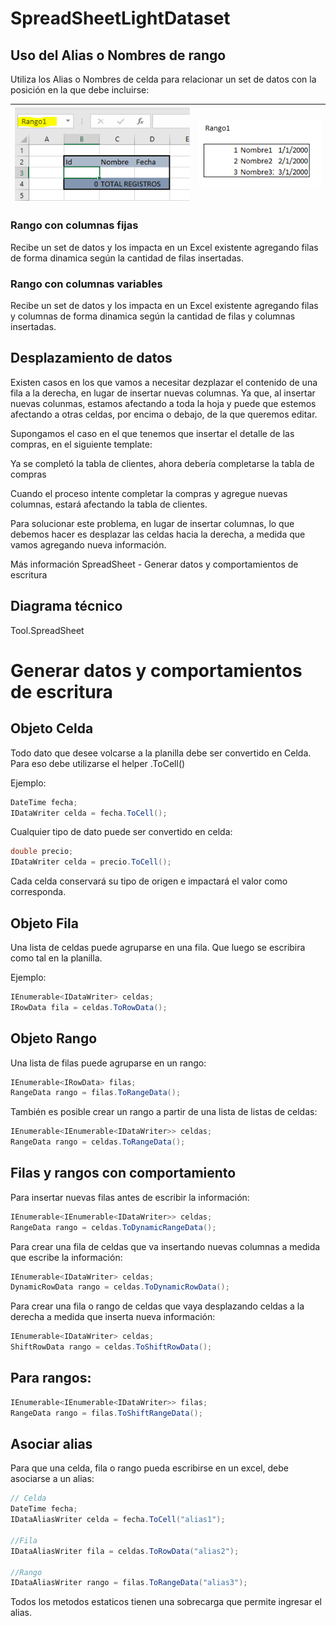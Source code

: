 # SpreadSheetLightDataset

## Uso del Alias o Nombres de rango 
Utiliza los Alias o Nombres de celda para relacionar un set de datos con la posición en la que debe incluirse:


|![](https://raw.githubusercontent.com/hlavrencic/SpreadSheetLightDataset/master/doc/img/89a79e37-af02-42ad-802b-e55ea5db8bb0.png)|![](https://raw.githubusercontent.com/hlavrencic/SpreadSheetLightDataset/master/doc/img/58b803fd-b996-4e42-b083-8f51e4dc9c74.png)|
|--|--|
 

 

### Rango con columnas fijas
Recibe un set de datos y los impacta en un Excel existente agregando filas de forma dinamica según la cantidad de filas insertadas.


### Rango con columnas variables
Recibe un set de datos y los impacta en un Excel existente agregando filas y columnas de forma dinamica según la cantidad de filas y columnas insertadas.


 

## Desplazamiento de datos
Existen casos en los que vamos a necesitar dezplazar el contenido de una fila a la derecha, en lugar de insertar nuevas columnas. Ya que, al insertar nuevas colunmas, estamos afectando a toda la hoja y puede que estemos afectando a otras celdas, por encima o debajo, de la que queremos editar.

 

Supongamos el caso en el que tenemos que insertar el detalle de las compras, en el siguiente template:


Ya se completó la tabla de clientes, ahora debería completarse la tabla de compras


Cuando el proceso intente completar la compras y agregue nuevas columnas, estará afectando la tabla de clientes.

 

 

Para solucionar este problema, en lugar de insertar columnas, lo que debemos hacer es desplazar las celdas hacia la derecha, a medida que vamos agregando nueva información.


 


 

 

Más información
SpreadSheet - Generar datos y comportamientos de escritura
 

## Diagrama técnico
Tool.SpreadSheet


# Generar datos y comportamientos de escritura

## Objeto Celda
Todo dato que desee volcarse a la planilla debe ser convertido en Celda. Para eso debe utilizarse el helper .ToCell()

Ejemplo:
```csharp
DateTime fecha;
IDataWriter celda = fecha.ToCell();
```

Cualquier tipo de dato puede ser convertido en celda:
```csharp
double precio;
IDataWriter celda = precio.ToCell();
```
Cada celda conservará su tipo de origen e impactará el valor como corresponda.

## Objeto Fila
Una lista de celdas puede agruparse en una fila. Que luego se escribira como tal en la planilla.

Ejemplo:
```csharp
IEnumerable<IDataWriter> celdas;
IRowData fila = celdas.ToRowData();
```
 
## Objeto Rango

Una lista de filas puede agruparse en un rango:
```csharp
IEnumerable<IRowData> filas;
RangeData rango = filas.ToRangeData();
```
 
También es posible crear un rango a partir de una lista de listas de celdas:
```csharp
IEnumerable<IEnumerable<IDataWriter>> celdas;
RangeData rango = celdas.ToRangeData();
```

## Filas y rangos con comportamiento
Para insertar nuevas filas antes de escribir la información:

```csharp
IEnumerable<IEnumerable<IDataWriter>> celdas;
RangeData rango = celdas.ToDynamicRangeData();
```

Para crear una fila de celdas que va insertando nuevas columnas a medida que escribe la información:
```csharp
IEnumerable<IDataWriter> celdas;
DynamicRowData rango = celdas.ToDynamicRowData();
```

Para crear una fila o rango de celdas que vaya desplazando celdas a la derecha a medida que inserta nueva información:
```csharp
IEnumerable<IDataWriter> celdas;
ShiftRowData rango = celdas.ToShiftRowData();
```

## Para rangos:

```csharp
IEnumerable<IEnumerable<IDataWriter>> filas;
RangeData rango = filas.ToShiftRangeData();
```

## Asociar alias
Para que una celda, fila o rango pueda escribirse en un excel, debe asociarse a un alias:

```csharp
// Celda
DateTime fecha;
IDataAliasWriter celda = fecha.ToCell("alias1");

//Fila
IDataAliasWriter fila = celdas.ToRowData("alias2"); 

//Rango
IDataAliasWriter rango = filas.ToRangeData("alias3");
```

Todos los metodos estaticos tienen una sobrecarga que permite ingresar el alias.
